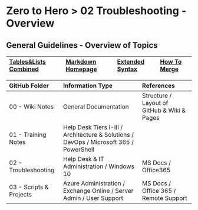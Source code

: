 # Zero to Hero >  02 Troubleshooting - Overview
## General Guidelines - Overview of Topics

| [Tables&Lists Combined](https://stackoverflow.com/questions/19950648/how-to-write-lists-inside-a-markdown-table)     | [Markdown Homepage](https://www.linkedin.com/learning/learning-markdown/)   | [Extended Syntax](https://www.markdownguide.org/extended-syntax/)   | [How To Merge](https://www.atlassian.com/git/tutorials/using-branches/git-merge)|
|:------------------|:----------|:----------|:----------|


| GitHub Folder     | Information Type    | References   |
|:------------------|:----------|:----------|
| 00 - Wiki Notes      | General Documentation | Structure / Layout of GitHub & Wiki & Pages |
| 01 - Training Notes      | Help Desk Tiers I-III / Architecture & Solutions / DevOps / Microsoft 365 / PowerShell |
| 02 - Troubleshooting     | Help Desk & IT Administration / Windows 10 | MS Docs / Office365 |
| 03 - Scripts & Projects  | Azure Administration / Exchange Online / Server Admin / User Support | MS Docs / Office 365 / Remote Support |
